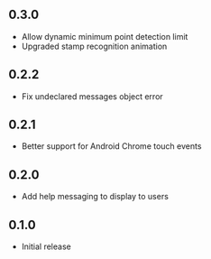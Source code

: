 ## 0.3.0
* Allow dynamic minimum point detection limit
* Upgraded stamp recognition animation

## 0.2.2
* Fix undeclared messages object error

## 0.2.1
* Better support for Android Chrome touch events

## 0.2.0
* Add help messaging to display to users

## 0.1.0
* Initial release
